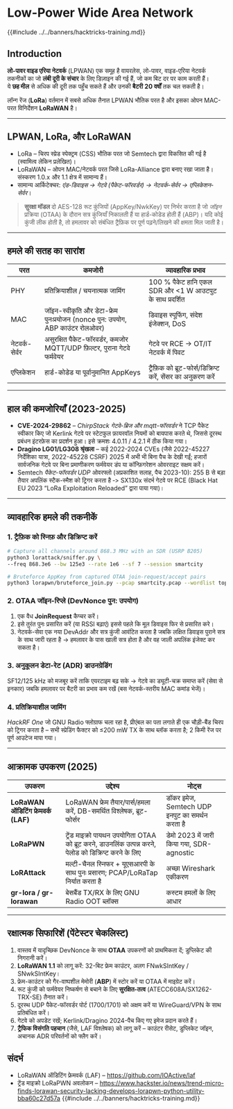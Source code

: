 # Low-Power Wide Area Network

{{#include ../../banners/hacktricks-training.md}}

## Introduction

**लो-पावर वाइड एरिया नेटवर्क** (LPWAN) एक समूह है वायरलेस, लो-पावर, वाइड-एरिया नेटवर्क तकनीकों का जो **लंबी दूरी के संचार** के लिए डिज़ाइन की गई हैं, जो कम बिट दर पर काम करती हैं।  
ये **छह मील** से अधिक की दूरी तक पहुँच सकते हैं और उनकी **बैटरी** **20 वर्षों** तक चल सकती है।

लॉन्ग रेंज (**LoRa**) वर्तमान में सबसे अधिक तैनात LPWAN भौतिक परत है और इसका ओपन MAC-परत विनिर्देशन **LoRaWAN** है।

---

## LPWAN, LoRa, और LoRaWAN

* LoRa – चिरप स्प्रेड स्पेक्ट्रम (CSS) भौतिक परत जो Semtech द्वारा विकसित की गई है (स्वामित्व लेकिन प्रलेखित)।
* LoRaWAN – ओपन MAC/नेटवर्क परत जिसे LoRa-Alliance द्वारा बनाए रखा जाता है। संस्करण 1.0.x और 1.1 क्षेत्र में सामान्य हैं।
* सामान्य आर्किटेक्चर: *एंड-डिवाइस → गेटवे (पैकेट-फॉरवर्डर) → नेटवर्क-सेर्वर → एप्लिकेशन-सेर्वर*।

> **सुरक्षा मॉडल** दो AES-128 रूट कुंजियों (AppKey/NwkKey) पर निर्भर करता है जो *जॉइन* प्रक्रिया (OTAA) के दौरान सत्र कुंजियाँ निकालती हैं या हार्ड-कोडेड होती हैं (ABP)। यदि कोई कुंजी लीक होती है, तो हमलावर को संबंधित ट्रैफ़िक पर पूर्ण पढ़ने/लिखने की क्षमता मिल जाती है।

---

## हमले की सतह का सारांश

| परत | कमजोरी | व्यावहारिक प्रभाव |
|-------|----------|------------------|
| PHY | प्रतिक्रियाशील / चयनात्मक जामिंग | 100 % पैकेट हानि एकल SDR और <1 W आउटपुट के साथ प्रदर्शित |
| MAC | जॉइन-स्वीकृति और डेटा-फ्रेम पुनःप्रयोजन (nonce पुन: उपयोग, ABP काउंटर रोलओवर) | डिवाइस स्पूफिंग, संदेश इंजेक्शन, DoS |
| नेटवर्क-सेर्वर | असुरक्षित पैकेट-फॉरवर्डर, कमजोर MQTT/UDP फ़िल्टर, पुराना गेटवे फर्मवेयर | गेटवे पर RCE → OT/IT नेटवर्क में पिवट |
| एप्लिकेशन | हार्ड-कोडेड या पूर्वानुमानित AppKeys | ट्रैफ़िक को ब्रूट-फोर्स/डिक्रिप्ट करें, सेंसर का अनुकरण करें |

---

## हाल की कमजोरियाँ (2023-2025)

* **CVE-2024-29862** – *ChirpStack गेटवे-ब्रिज और mqtt-फॉरवर्डर* ने TCP पैकेट स्वीकार किए जो Kerlink गेटवे पर स्टेटफुल फ़ायरवॉल नियमों को बायपास करते थे, जिससे दूरस्थ प्रबंधन इंटरफ़ेस का प्रदर्शन हुआ। इसे क्रमशः 4.0.11 / 4.2.1 में ठीक किया गया।
* **Dragino LG01/LG308 श्रृंखला** – कई 2022-2024 CVEs (जैसे 2022-45227 निर्देशिका यात्रा, 2022-45228 CSRF) 2025 में अभी भी बिना पैच के देखी गईं; हजारों सार्वजनिक गेटवे पर बिना प्रमाणीकरण फर्मवेयर डंप या कॉन्फ़िगरेशन ओवरराइट सक्षम करें।
* Semtech *पैकेट-फॉरवर्डर UDP* ओवरफ्लो (अप्रकाशित सलाह, पैच 2023-10): 255 B से बड़ा तैयार अपलिंक स्टैक-स्मैश को ट्रिगर करता है ‑> SX130x संदर्भ गेटवे पर RCE (Black Hat EU 2023 “LoRa Exploitation Reloaded” द्वारा पाया गया)।

---

## व्यावहारिक हमले की तकनीकें

### 1. ट्रैफ़िक को स्निफ़ और डिक्रिप्ट करें
```bash
# Capture all channels around 868.3 MHz with an SDR (USRP B205)
python3 lorattack/sniffer.py \
--freq 868.3e6 --bw 125e3 --rate 1e6 --sf 7 --session smartcity

# Bruteforce AppKey from captured OTAA join-request/accept pairs
python3 lorapwn/bruteforce_join.py --pcap smartcity.pcap --wordlist top1m.txt
```
### 2. OTAA जॉइन-रिप्ले (DevNonce पुन: उपयोग)

1. एक वैध **JoinRequest** कैप्चर करें।
2. इसे तुरंत पुनः प्रसारित करें (या RSSI बढ़ाएं) इससे पहले कि मूल डिवाइस फिर से प्रसारित करे।
3. नेटवर्क-सेवा एक नया DevAddr और सत्र कुंजी आवंटित करता है जबकि लक्षित डिवाइस पुराने सत्र के साथ जारी रहता है → हमलावर के पास खाली सत्र होता है और वह जाली अपलिंक इंजेक्ट कर सकता है।

### 3. अनुकूलन डेटा-रेट (ADR) डाउनग्रेडिंग

SF12/125 kHz को मजबूर करें ताकि एयरटाइम बढ़ सके → गेटवे का ड्यूटी-चक्र समाप्त करें (सेवा से इनकार) जबकि हमलावर पर बैटरी का प्रभाव कम रखें (बस नेटवर्क-स्तरीय MAC कमांड भेजें)।

### 4. प्रतिक्रियाशील जामिंग

*HackRF One* जो GNU Radio फ्लोग्राफ चला रहा है, प्रीएंबल का पता लगाते ही एक चौड़ी-बैंड चिरप को ट्रिगर करता है – सभी स्प्रेडिंग फैक्टर को ≤200 mW TX के साथ ब्लॉक करता है; 2 किमी रेंज पर पूर्ण आउटेज मापा गया।

---

## आक्रामक उपकरण (2025)

| उपकरण | उद्देश्य | नोट्स |
|------|---------|-------|
| **LoRaWAN ऑडिटिंग फ्रेमवर्क (LAF)** | LoRaWAN फ्रेम तैयार/पार्स/हमला करें, DB-समर्थित विश्लेषक, ब्रूट-फोर्सर | डॉकर इमेज, Semtech UDP इनपुट का समर्थन करता है |
| **LoRaPWN** | ट्रेंड माइक्रो पायथन उपयोगिता OTAA को ब्रूट करने, डाउनलिंक उत्पन्न करने, पेलोड को डिक्रिप्ट करने के लिए | डेमो 2023 में जारी किया गया, SDR-agnostic |
| **LoRAttack** | मल्टी-चैनल स्निफर + यूएसआरपी के साथ पुनः प्रसारण; PCAP/LoRaTap निर्यात करता है | अच्छा Wireshark एकीकरण |
| **gr-lora / gr-lorawan** | बेसबैंड TX/RX के लिए GNU Radio OOT ब्लॉक्स | कस्टम हमलों के लिए आधार |

---

## रक्षात्मक सिफारिशें (पेंटेस्टर चेकलिस्ट)

1. वास्तव में यादृच्छिक DevNonce के साथ **OTAA** उपकरणों को प्राथमिकता दें; डुप्लिकेट की निगरानी करें।
2. **LoRaWAN 1.1** को लागू करें: 32-बिट फ्रेम काउंटर, अलग FNwkSIntKey / SNwkSIntKey।
3. फ्रेम-काउंटर को गैर-वाष्पशील मेमोरी (**ABP**) में स्टोर करें या OTAA में माइग्रेट करें।
4. रूट कुंजी को फर्मवेयर निष्कर्षण से बचाने के लिए **सुरक्षित-तत्व** (ATECC608A/SX1262-TRX-SE) तैनात करें।
5. दूरस्थ UDP पैकेट-फॉरवर्डर पोर्ट (1700/1701) को अक्षम करें या WireGuard/VPN के साथ प्रतिबंधित करें।
6. गेटवे को अपडेट रखें; Kerlink/Dragino 2024-पैच किए गए इमेज प्रदान करते हैं।
7. **ट्रैफिक विसंगति पहचान** (जैसे, LAF विश्लेषक) को लागू करें – काउंटर रीसेट, डुप्लिकेट जॉइन, अचानक ADR परिवर्तनों को फ्लैग करें।

## संदर्भ

* LoRaWAN ऑडिटिंग फ्रेमवर्क (LAF) – https://github.com/IOActive/laf
* ट्रेंड माइक्रो LoRaPWN अवलोकन – https://www.hackster.io/news/trend-micro-finds-lorawan-security-lacking-develops-lorapwn-python-utility-bba60c27d57a
{{#include ../../banners/hacktricks-training.md}}
